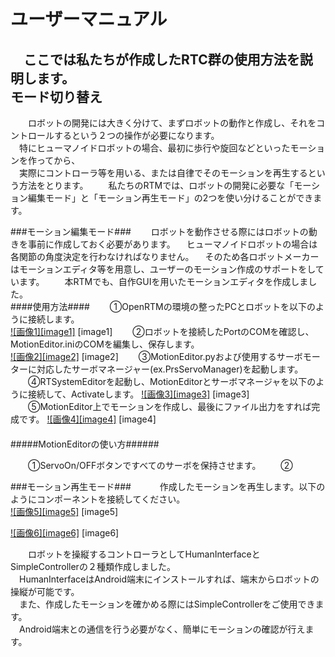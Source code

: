 ユーザーマニュアル
==================
　ここでは私たちが作成したRTC群の使用方法を説明します。
　  
モード切り替え
--------------
　　ロボットの開発には大きく分けて、まずロボットの動作と作成し、それをコントロールするという２つの操作が必要になります。  
　特にヒューマノイドロボットの場合、最初に歩行や旋回などといったモーションを作ってから、  
　実際にコントローラ等を用いる、または自律でそのモーションを再生するという方法をとります。
　　私たちのRTMでは、ロボットの開発に必要な「モーション編集モード」と「モーション再生モード」の2つを使い分けることができます。  

###モーション編集モード###
　　ロボットを動作させる際にはロボットの動きを事前に作成しておく必要があります。
　ヒューマノイドロボットの場合は各関節の角度決定を行わなければなりません。
　そのため各ロボットメーカーはモーションエディタ等を用意し、ユーザーのモーション作成のサポートをしています。
　　本RTMでも、自作GUIを用いたモーションエディタを作成しました。  
####使用方法####
　　①OpenRTMの環境の整ったPCとロボットを以下のように接続します。  
[![画像1][image1]]()
[image1]
　　②ロボットを接続したPortのCOMを確認し、MotionEditor.iniのCOMを編集し、保存します。  
[![画像2][image2]]()
[image2]
　　③MotionEditor.pyおよび使用するサーボモーターに対応したサーボマネージャー(ex.PrsServoManager)を起動します。
　　④RTSystemEditorを起動し、MotionEditorとサーボマネージャを以下のように接続して、Activateします。
[![画像3][image3]]()
[image3]
　　⑤MotionEditor上でモーションを作成し、最後にファイル出力をすれば完成です。
[![画像4][image4]]()
[image4]
　  
　  
#####MotionEditorの使い方######


　　①ServoOn/OFFボタンですべてのサーボを保持させます。
　　②


###モーション再生モード###
　　　作成したモーションを再生します。以下のようにコンポーネントを接続してください。  
[![画像5][image5]]()
[image5]

[![画像6][image6]]()
[image6]

　　ロボットを操縦するコントローラとしてHumanInterfaceとSimpleControllerの２種類作成しました。  
　HumanInterfaceはAndroid端末にインストールすれば、端末からロボットの操縦が可能です。  
　また、作成したモーションを確かめる際にはSimpleControllerをご使用できます。  
　Android端末との通信を行う必要がなく、簡単にモーションの確認が行えます。  
　